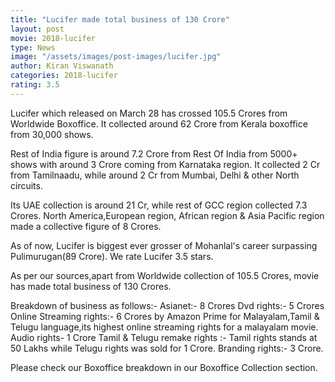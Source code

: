 ```yaml
---
title: "Lucifer made total business of 130 Crore"
layout: post
movie: 2018-lucifer
type: News
image: "/assets/images/post-images/lucifer.jpg"
author: Kiran Viswanath
categories: 2018-lucifer
rating: 3.5
---
```


Lucifer which released on March 28 has crossed 105.5 Crores from Worldwide Boxoffice. 
It collected around 62 Crore from Kerala boxoffice from 30,000 shows. 

Rest of India figure is around 7.2 Crore from Rest Of India from 5000+ shows with around 3 Crore coming from Karnataka region. 
It collected 2 Cr from Tamilnaadu, while around 2 Cr from Mumbai, Delhi & other North circuits. 

Its UAE collection is around 21 Cr, while rest of GCC region collected 7.3 Crores. North America,European region,
African region & Asia Pacific region made a collective figure of 8 Crores.

As of now, Lucifer is biggest ever grosser of Mohanlal's career surpassing Pulimurugan(89 Crore).
We rate Lucifer 3.5 stars.

As per our sources,apart from Worldwide collection of 105.5 Crores, movie has made total business of 130 Crores.

Breakdown of business as follows:-
Asianet:- 8 Crores 
Dvd rights:- 5 Crores
Online Streaming rights:- 6 Crores by Amazon Prime for Malayalam,Tamil & Telugu language,its highest online streaming rights for a malayalam movie.
Audio rights- 1 Crore
Tamil & Telugu remake rights :- Tamil rights stands at 50 Lakhs while Telugu rights was sold for 1 Crore.
Branding rights:- 3 Crore.

Please check our Boxoffice breakdown in our Boxoffice Collection section.
